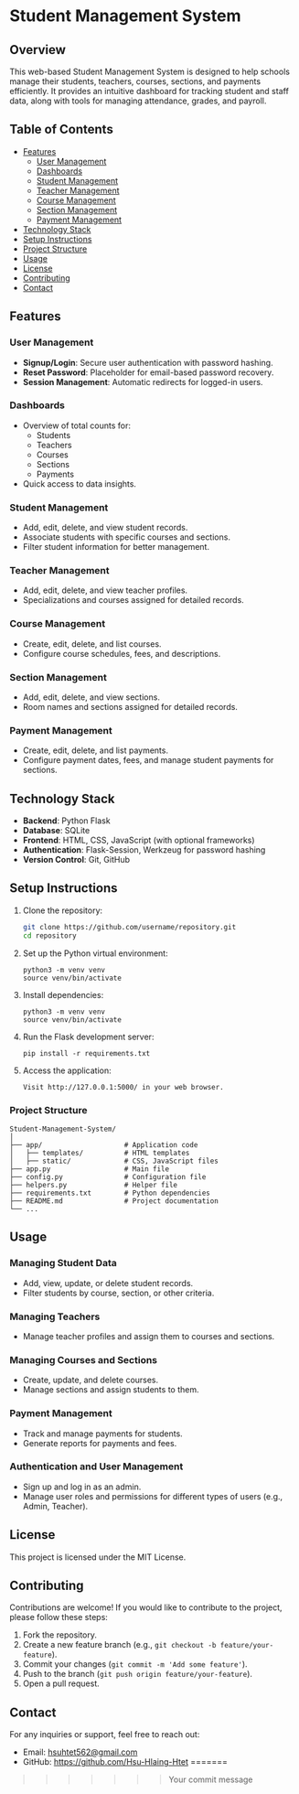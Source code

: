 
# Student Management System

## Overview
This web-based Student Management System is designed to help schools manage their students, teachers, courses, sections, and payments efficiently. It provides an intuitive dashboard for tracking student and staff data, along with tools for managing attendance, grades, and payroll.

## Table of Contents
- [Features](#features)
  - [User Management](#user-management)
  - [Dashboards](#dashboards)
  - [Student Management](#student-management)
  - [Teacher Management](#teacher-management)
  - [Course Management](#course-management)
  - [Section Management](#section-management)
  - [Payment Management](#payment-management)
- [Technology Stack](#technology-stack)
- [Setup Instructions](#setup-instructions)
- [Project Structure](#project-structure)
- [Usage](#usage)
- [License](#license)
- [Contributing](#contributing)
- [Contact](#contact)

## Features

### User Management
- **Signup/Login**: Secure user authentication with password hashing.
- **Reset Password**: Placeholder for email-based password recovery.
- **Session Management**: Automatic redirects for logged-in users.

### Dashboards
- Overview of total counts for:
  - Students
  - Teachers
  - Courses
  - Sections
  - Payments
- Quick access to data insights.

### Student Management
- Add, edit, delete, and view student records.
- Associate students with specific courses and sections.
- Filter student information for better management.

### Teacher Management
- Add, edit, delete, and view teacher profiles.
- Specializations and courses assigned for detailed records.

### Course Management
- Create, edit, delete, and list courses.
- Configure course schedules, fees, and descriptions.

### Section Management
- Add, edit, delete, and view sections.
- Room names and sections assigned for detailed records.

### Payment Management
- Create, edit, delete, and list payments.
- Configure payment dates, fees, and manage student payments for sections.

## Technology Stack
- **Backend**: Python Flask
- **Database**: SQLite
- **Frontend**: HTML, CSS, JavaScript (with optional frameworks)
- **Authentication**: Flask-Session, Werkzeug for password hashing
- **Version Control**: Git, GitHub

## Setup Instructions

1. Clone the repository:

   ```bash
   git clone https://github.com/username/repository.git
   cd repository


2. Set up the Python virtual environment:

   ```
   python3 -m venv venv
   source venv/bin/activate
   ```

3. Install dependencies:
   ```
   python3 -m venv venv
   source venv/bin/activate
   ```

4. Run the Flask development server:
   ```
   pip install -r requirements.txt
   ```

5. Access the application:
   ```
   Visit http://127.0.0.1:5000/ in your web browser.
   ```
### Project Structure
```
Student-Management-System/
│
├── app/                    # Application code
│   ├── templates/          # HTML templates
│   ├── static/             # CSS, JavaScript files
├── app.py                  # Main file
├── config.py               # Configuration file
├── helpers.py              # Helper file
├── requirements.txt        # Python dependencies
├── README.md               # Project documentation
└── ...
```
## Usage

### Managing Student Data
- Add, view, update, or delete student records.
- Filter students by course, section, or other criteria.

### Managing Teachers
- Manage teacher profiles and assign them to courses and sections.

### Managing Courses and Sections
- Create, update, and delete courses.
- Manage sections and assign students to them.

### Payment Management
- Track and manage payments for students.
- Generate reports for payments and fees.

### Authentication and User Management
- Sign up and log in as an admin.
- Manage user roles and permissions for different types of users (e.g., Admin, Teacher).

## License
This project is licensed under the MIT License.

## Contributing
Contributions are welcome! If you would like to contribute to the project, please follow these steps:

1. Fork the repository.
2. Create a new feature branch (e.g., `git checkout -b feature/your-feature`).
3. Commit your changes (`git commit -m 'Add some feature'`).
4. Push to the branch (`git push origin feature/your-feature`).
5. Open a pull request.

## Contact
For any inquiries or support, feel free to reach out:

- Email: hsuhtet562@gmail.com
- GitHub: https://github.com/Hsu-Hlaing-Htet
=======
>>>>>>> Your commit message
